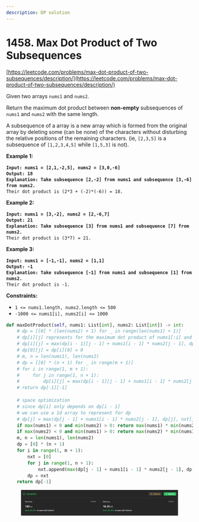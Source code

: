 ```yaml
---
description: DP solution
---
```


# 1458. Max Dot Product of Two Subsequences

[https://leetcode.com/problems/max-dot-product-of-two-subsequences/description/](https://leetcode.com/problems/max-dot-product-of-two-subsequences/description/)

Given two arrays `nums1` and `nums2`.

Return the maximum dot product between **non-empty** subsequences of `nums1` and `nums2` with the same length.

A subsequence of a array is a new array which is formed from the original array by deleting some (can be none) of the characters without disturbing the relative positions of the remaining characters. (ie, `[2,3,5]` is a subsequence of `[1,2,3,4,5]` while `[1,5,3]` is not).

**Example 1:**

<pre><code><strong>Input: nums1 = [2,1,-2,5], nums2 = [3,0,-6]
</strong><strong>Output: 18
</strong><strong>Explanation: Take subsequence [2,-2] from nums1 and subsequence [3,-6] from nums2.
</strong>Their dot product is (2*3 + (-2)*(-6)) = 18.
</code></pre>

**Example 2:**

<pre><code><strong>Input: nums1 = [3,-2], nums2 = [2,-6,7]
</strong><strong>Output: 21
</strong><strong>Explanation: Take subsequence [3] from nums1 and subsequence [7] from nums2.
</strong>Their dot product is (3*7) = 21.
</code></pre>

**Example 3:**

<pre><code><strong>Input: nums1 = [-1,-1], nums2 = [1,1]
</strong><strong>Output: -1
</strong><strong>Explanation: Take subsequence [-1] from nums1 and subsequence [1] from nums2.
</strong>Their dot product is -1.
</code></pre>

**Constraints:**

* `1 <= nums1.length, nums2.length <= 500`
* `-1000 <= nums1[i], nums2[i] <= 1000`

```python
def maxDotProduct(self, nums1: List[int], nums2: List[int]) -> int:
    # dp = [[0] * (len(nums2) + 1) for _ in range(len(nums1) + 1)]
    # dp[i][j] represents for the maximum dot product of nums1[:i] and nums2[:j]
    # dp[i][j] = max(dp[i - 1][j - 1] + nums1[i - 1] * nums2[j - 1], dp[i - 1][j], dp[i][j - 1])
    # dp[0][j] = dp[i][0] = 0
    # m, n = len(nums1), len(nums2)
    # dp = [[0] * (n + 1) for _ in range(m + 1)]
    # for i in range(1, m + 1):
    #     for j in range(1, n + 1):
    #         dp[i][j] = max(dp[i - 1][j - 1] + nums1[i - 1] * nums2[j - 1], dp[i - 1][j], dp[i][j - 1])
    # return dp[-1][-1]

    # space optimization
    # since dp[i] only depends on dp[i - 1]
    # we can use a 1d array to represent for dp
    # dp[j] = max(dp[j - 1] + nums1[i - 1] * nums2[j - 1], dp[j], nxt[j - 1])
    if max(nums1) < 0 and min(nums2) > 0: return max(nums1) * min(nums2)
    if max(nums2) < 0 and min(nums1) > 0: return max(nums2) * min(nums1)
    m, n = len(nums1), len(nums2)
    dp = [0] * (n + 1)
    for i in range(1, m + 1):
        nxt = [0]
        for j in range(1, n + 1):
            nxt.append(max(dp[j - 1] + nums1[i - 1] * nums2[j - 1], dp[j], nxt[-1]))
        dp = nxt
    return dp[-1]
```

<figure><img src="../.gitbook/assets/image (8).png" alt=""><figcaption></figcaption></figure>

